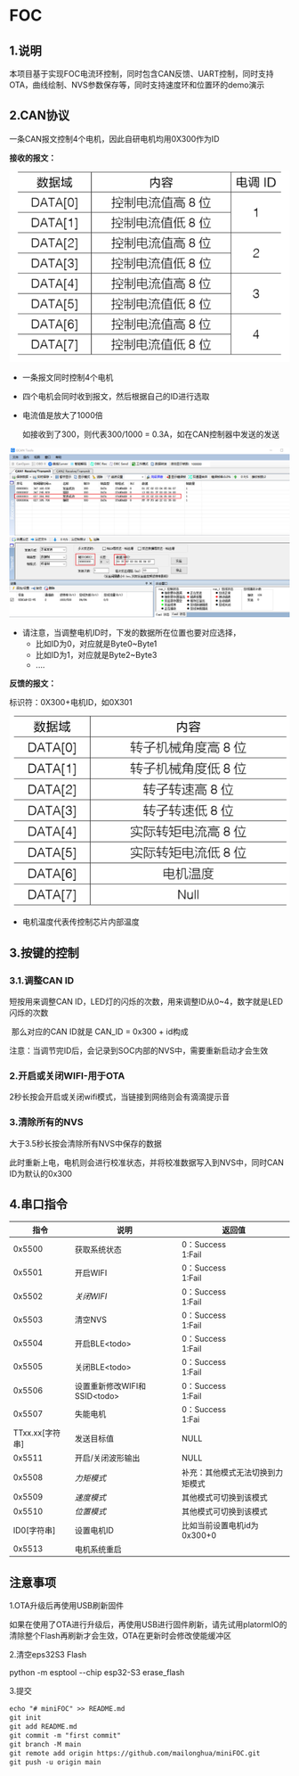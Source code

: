 # FOC

## 1.说明

本项目基于实现FOC电流环控制，同时包含CAN反馈、UART控制，同时支持OTA，曲线绘制、NVS参数保存等，同时支持速度环和位置环的demo演示

## 2.CAN协议

一条CAN报文控制4个电机，因此自研电机均用0X300作为ID

**接收的报文：**

![receive](Readme.assets/20200727133935143.png)

- 一条报文同时控制4个电机

- 四个电机会同时收到报文，然后根据自己的ID进行选取

- 电流值是放大了1000倍

  如接收到了300，则代表300/1000 = 0.3A，如在CAN控制器中发送的发送

<img src="Readme.assets/image-20240421133928423.png" alt="image-20240421133928423" style="zoom:80%;" />

- 请注意，当调整电机ID时，下发的数据所在位置也要对应选择，
  - 比如ID为0，对应就是Byte0~Byte1
  - 比如ID为1，对应就是Byte2~Byte3
  - ....

**反馈的报文：**

标识符：0X300+电机ID，如0X301

![send](Readme.assets/2020072713582544.png)

- 电机温度代表传控制芯片内部温度



## 3.按键的控制

### 3.1.调整CAN ID

短按用来调整CAN ID，LED灯的闪烁的次数，用来调整ID从0~4，数字就是LED闪烁的次数

​	那么对应的CAN ID就是 CAN_ID = 0x300 + id构成

注意：当调节完ID后，会记录到SOC内部的NVS中，需要重新启动才会生效

### 2.开启或关闭WIFI-用于OTA

2秒长按会开启或关闭wifi模式，当链接到网络则会有滴滴提示音

### 3.清除所有的NVS

大于3.5秒长按会清除所有NVS中保存的数据

此时重新上电，电机则会进行校准状态，并将校准数据写入到NVS中，同时CAN ID为默认的0x300

## 4.串口指令

| 指令            | 说明                          | 返回值                           |
| --------------- | ----------------------------- | -------------------------------- |
| 0x5500          | 获取系统状态                  | 0：Success<br />1:Fail           |
| 0x5501          | 开启WIFI                      | 0：Success<br />1:Fail           |
| 0x5502          | *关闭WIFI*                    | 0：Success<br />1:Fail           |
| 0x5503          | 清空NVS                       | 0：Success<br />1:Fail           |
| 0x5504          | 开启BLE\<todo>                | 0：Success<br />1:Fail           |
| 0x5505          | 关闭BLE\<todo>                | 0：Success<br />1:Fail           |
| 0x5506          | 设置重新修改WIFI和SSID\<todo> | 0：Success<br />1:Fail           |
| 0x5507          | 失能电机                      | 0：Success<br />1:Fai            |
| TTxx.xx[字符串] | 发送目标值                    | NULL                             |
| 0x5511          | 开启/关闭波形输出             | NULL                             |
| 0x5508          | *力矩模式*                    | 补充：其他模式无法切换到力矩模式 |
| 0x5509          | *速度模式*                    | 其他模式可切换到该模式           |
| 0x5510          | *位置模式*                    | 其他模式可切换到该模式           |
| ID0[字符串]     | 设置电机ID                    | 比如当前设置电机id为0x300+0      |
| 0x5513          | 电机系统重启                  |                                  |



## 注意事项

1.OTA升级后再使用USB刷新固件

如果在使用了OTA进行升级后，再使用USB进行固件刷新，请先试用platormIO的清除整个Flash再刷新才会生效，OTA在更新时会修改使能缓冲区

2.清空eps32S3 Flash

 python -m esptool --chip esp32-S3  erase_flash

3.提交

```
echo "# miniFOC" >> README.md
git init
git add README.md
git commit -m "first commit"
git branch -M main
git remote add origin https://github.com/mailonghua/miniFOC.git
git push -u origin main
```

